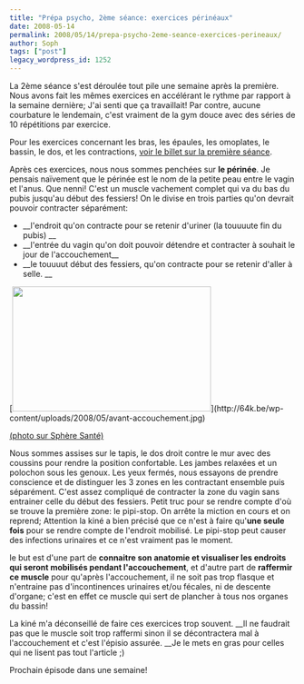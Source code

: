 ```yaml
---
title: "Prépa psycho, 2ème séance: exercices périnéaux"
date: 2008-05-14
permalink: 2008/05/14/prepa-psycho-2eme-seance-exercices-perineaux/
author: Soph
tags: ["post"]
legacy_wordpress_id: 1252
---
```


La 2ème séance s'est déroulée tout pile une semaine après la première. Nous avons fait les mêmes exercices en accélérant le rythme par rapport à la semaine dernière; J'ai senti que ça travaillait! Par contre, aucune courbature le lendemain, c'est vraiment de la gym douce avec des séries de 10 répétitions par exercice.

Pour les exercices concernant les bras, les épaules, les omoplates, le bassin, le dos, et les contractions, [voir le billet sur la première séance](http://64k.be/2008/05/08/preparation-psychologique-a-laccouchement/).

<!-- excerpt -->

Après ces exercices, nous nous sommes penchées sur __le périnée__. Je pensais naïvement que le périnée est le nom de la petite peau entre le vagin et l'anus. Que nenni! C'est un muscle vachement complet qui va du bas du pubis jusqu'au début des fessiers! On le divise en trois parties qu'on devrait pouvoir contracter séparément:
<ul>
	<li>__l'endroit qu'on contracte pour se retenir d'uriner (la touuuute fin du pubis)
__</li>
	<li>__l'entrée du vagin qu'on doit pouvoir détendre et contracter à souhait le jour de l'accouchement__</li>
	<li>__le touuuut début des fessiers, qu'on contracte pour se retenir d'aller à selle.
__</li>
</ul>
[<img class="aligncenter size-full wp-image-103" title="avant-accouchement" src="http://64k.be/wp-content/uploads/2008/05/avant-accouchement.jpg" alt="" width="350" height="220" />](http://64k.be/wp-content/uploads/2008/05/avant-accouchement.jpg)

[(photo sur Sphère Santé)](http://www.sphere-sante.com/incontinence-information/accouchement-et-incontinence.html)

Nous sommes assises sur le tapis, le dos droit contre le mur avec des coussins pour rendre la position confortable. Les jambes relaxées et un polochon sous les genoux. Les yeux fermés, nous essayons de prendre conscience et de distinguer les 3 zones en les contractant ensemble puis séparément. C'est assez compliqué de contracter la zone du vagin sans entrainer celle du début des fessiers. Petit truc pour se rendre compte d'où se trouve la première zone: le pipi-stop. On arrête la miction en cours et on reprend; Attention la kiné a bien précisé que ce n'est à faire qu'__une seule fois__ pour se rendre compte de l'endroit mobilisé. Le pipi-stop peut causer des infections urinaires et ce n'est vraiment pas le moment.

le but est d'une part de __connaitre son anatomie et visualiser les endroits qui seront mobilisés pendant l'accouchement__, et d'autre part de __raffermir ce muscle__ pour qu'après l'accouchement, il ne soit pas trop flasque et n'entraine pas d'incontinences urinaires et/ou fécales, ni de descente d'organe; c'est en effet ce muscle qui sert de plancher à tous nos organes du bassin!

La kiné m'a déconseillé de faire ces exercices trop souvent. __Il ne faudrait pas que le muscle soit trop raffermi sinon il se décontractera mal à l'accouchement et c'est l'épisio assurée. __Je le mets en gras pour celles qui ne lisent pas tout l'article ;)

Prochain épisode dans une semaine!
